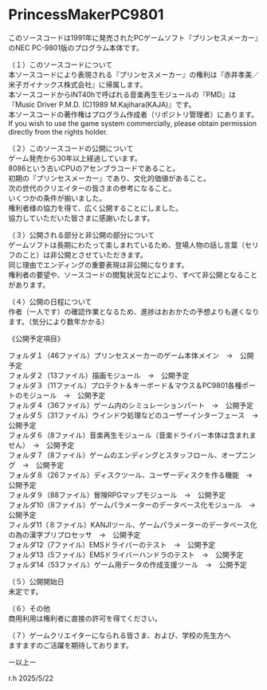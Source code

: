 # PrincessMakerPC9801
このソースコードは1991年に発売されたPCゲームソフト『プリンセスメーカー』のNEC PC-9801版のプログラム本体です。  
  
（１）このソースコードについて  
本ソースコードにより表現される『プリンセスメーカー』の権利は『赤井孝美／米子ガイナックス株式会社』に帰属します。  
本ソースコードからINT40hで呼ばれる音楽再生モジュールの『PMD』は『Music Driver P.M.D. (C)1989 M.Kajihara(KAJA)』です。  
本ソースコードの著作権はプログラム作成者（リポジトリ管理者）にあります。  
If you wish to use the game system commercially, please obtain permission directly from the rights holder.  
  
（２）このソースコードの公開について  
ゲーム発売から30年以上経過しています。  
8086という古いCPUのアセンブラコードであること。  
初期の『プリンセスメーカー』であり、文化的価値があること。  
次の世代のクリエイターの皆さまの参考になること。  
いくつかの条件が揃いました。  
権利者様の協力を得て、広く公開することにしました。  
協力していただいた皆さまに感謝いたします。  

（３）公開される部分と非公開の部分について  
ゲームソフトは長期にわたって楽しまれているため、登場人物の話し言葉（セリフのこと）は非公開とさせていただきます。  
同じ理由でエンディングの重要表現は非公開になります。  
権利者の要望や、ソースコードの閲覧状況などにより、すべて非公開となることがあります。  
  
（４）公開の日程について  
作者（一人です）の確認作業となるため、進捗はおおかたの予想よりも遅くなります。（気分により数年かかる）  
  
《公開予定項目》  
  
フォルダ１（46ファイル）プリンセスメーカーのゲーム本体メイン　→　公開予定  
フォルダ２（13ファイル）描画モジュール　→　公開予定  
フォルダ３（11ファイル）プロテクト＆キーボード＆マウス＆PC9801各種ポートのモジュール　→　公開予定  
フォルダ４（36ファイル）ゲーム内のシミュレーションパート　→　公開予定  
フォルダ５（31ファイル）ウインドウ処理などのユーザーインターフェース　→　公開予定  
フォルダ６（8ファイル）音楽再生モジュール（音楽ドライバー本体は含まれません）　→　公開予定  
フォルダ７（8ファイル）ゲームのエンディングとスタッフロール、オープニング　→　公開予定  
フォルダ８（26ファイル）ディスクツール、ユーザーディスクを作る機能　→　公開予定  
フォルダ９（88ファイル）冒険RPGマップモジュール　→　公開予定  
フォルダ10（8ファイル）ゲームパラメーターのデータベース化モジュール　→　公開予定  
フィルダ11（８ファイル）KANJIツール、ゲームパラメーターのデータベース化の為の漢字プリプロセッサ　→　公開予定  
フォルダ12（7ファイル）EMSドライバーのテスト　→　公開予定  
フォルダ13（5ファイル）EMSドライバーハンドラのテスト　→　公開予定  
フォルダ14（53ファイル）ゲーム用データの作成支援ツール　→　公開予定  
  
（５）公開開始日  
未定です。  
  
（６）その他  
商用利用は権利者に直接の許可を得てください。  
  
（７）ゲームクリエイターになられる皆さま、および、学校の先生方へ  
ますますのご活躍を期待しております。  
  
ー以上ー  
  
r.h 2025/5/22  
